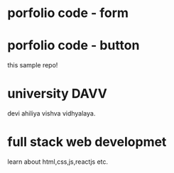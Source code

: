 # porfolio code - form
# porfolio code - button

this sample repo!
# university DAVV

devi ahiliya vishva vidhyalaya.

# full stack web developmet 

learn about html,css,js,reactjs etc.